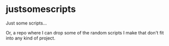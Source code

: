 # justsomescripts
Just some scripts...

Or, a repo where I can drop some of the random scripts I make that don't fit into any kind of project.
